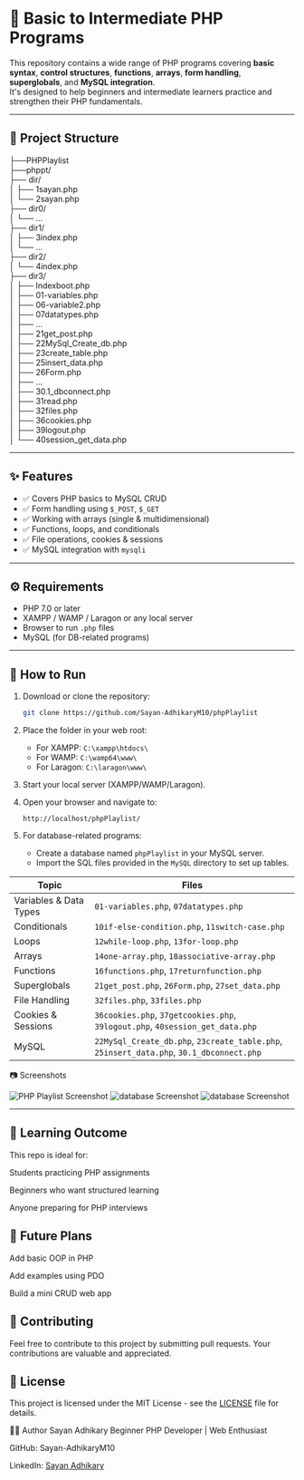 # 🐘 Basic to Intermediate PHP Programs

This repository contains a wide range of PHP programs covering **basic syntax**, **control structures**, **functions**, **arrays**, **form handling**, **superglobals**, and **MySQL integration**.  
It's designed to help beginners and intermediate learners practice and strengthen their PHP fundamentals.

---

## 📁 Project Structure
├──PHPPlaylist <br>
   ├──phppt/<br>
├── dir/<br>
│ ├── 1sayan.php<br>
│ └── 2sayan.php<br>
├── dir0/<br>
│ └── ...<br>
├── dir1/<br>
│ ├── 3index.php<br>
│ └── ...<br>
├── dir2/<br>
│ └── 4index.php<br>
├── dir3/<br>
│ ├── Indexboot.php<br>
│ ├── 01-variables.php<br>
│ ├── 06-variable2.php<br>
│ ├── 07datatypes.php<br>
│ ├── ...<br>
│ ├── 21get_post.php<br>
│ ├── 22MySql_Create_db.php<br>
│ ├── 23create_table.php<br>
│ ├── 25insert_data.php<br>
│ ├── 26Form.php<br>
│ ├── ...<br>
│ ├── 30.1_dbconnect.php<br>
│ ├── 31read.php<br>
│ ├── 32files.php<br>
│ ├── 36cookies.php<br>
│ ├── 39logout.php<br>
│ └── 40session_get_data.php<br>


---

## ✨ Features

- ✅ Covers PHP basics to MySQL CRUD
- ✅ Form handling using `$_POST`, `$_GET`
- ✅ Working with arrays (single & multidimensional)
- ✅ Functions, loops, and conditionals
- ✅ File operations, cookies & sessions
- ✅ MySQL integration with `mysqli`

---

## ⚙️ Requirements

- PHP 7.0 or later
- XAMPP / WAMP / Laragon or any local server
- Browser to run `.php` files
- MySQL (for DB-related programs)

---

## 🚀 How to Run

1. Download or clone the repository:
   ```bash
   git clone https://github.com/Sayan-AdhikaryM10/phpPlaylist
    ```

2. Place the folder in your web root:

    - For XAMPP: `C:\xampp\htdocs\`
    - For WAMP: `C:\wamp64\www\`
    - For Laragon: `C:\laragon\www\`

3. Start your local server (XAMPP/WAMP/Laragon).

4. Open your browser and navigate to:
   ```
   http://localhost/phpPlaylist/
   ```
5. For database-related programs:
    - Create a database named `phpPlaylist` in your MySQL server.
    - Import the SQL files provided in the `MySQL` directory to set up tables.

| Topic                  | Files                                                                                    |
| ---------------------- | ---------------------------------------------------------------------------------------- |
| Variables & Data Types | `01-variables.php`, `07datatypes.php`                                                    |
| Conditionals           | `10if-else-condition.php`, `11switch-case.php`                                           |
| Loops                  | `12while-loop.php`, `13for-loop.php`                                                     |
| Arrays                 | `14one-array.php`, `18associative-array.php`                                             |
| Functions              | `16functions.php`, `17returnfunction.php`                                                |
| Superglobals           | `21get_post.php`, `26Form.php`, `27set_data.php`                                         |
| File Handling          | `32files.php`, `33files.php`                                                             |
| Cookies & Sessions     | `36cookies.php`, `37getcookies.php`, `39logout.php`, `40session_get_data.php`            |
| MySQL                  | `22MySql_Create_db.php`, `23create_table.php`, `25insert_data.php`, `30.1_dbconnect.php` |


📷 Screenshots

![PHP Playlist Screenshot]( screenshort/main.png)
![database Screenshot]( screenshort/databace1.png)
![database Screenshot]( screenshort/databace2.png)

---



## 🧠 Learning Outcome

This repo is ideal for:

Students practicing PHP assignments

Beginners who want structured learning

Anyone preparing for PHP interviews


## 📌 Future Plans
 Add basic OOP in PHP

 Add examples using PDO

 Build a mini CRUD web app


## 🤝 Contributing
Feel free to contribute to this project by submitting pull requests. Your contributions are valuable and appreciated.

## 📜 License

This project is licensed under the MIT License - see the [LICENSE](LICENSE.txt) file for details.


🧑‍💻 Author
Sayan Adhikary
Beginner PHP Developer | Web Enthusiast

GitHub: Sayan-AdhikaryM10

LinkedIn: [Sayan Adhikary](https://www.linkedin.com/in/sayan-adhikary-088a34270/)

